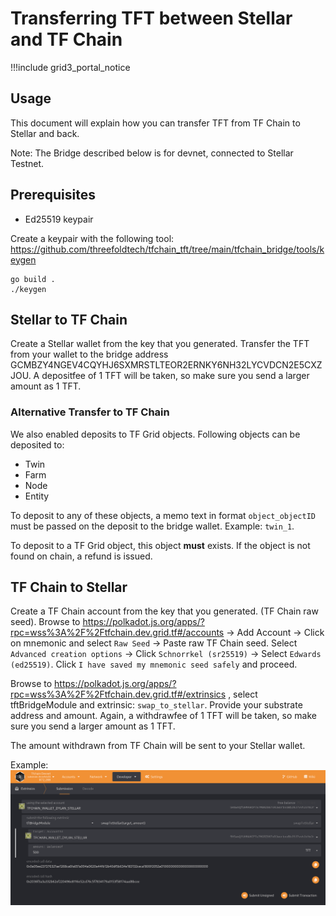 # Transferring TFT between Stellar and TF Chain

!!!include grid3_portal_notice

## Usage

This document will explain how you can transfer TFT from TF Chain to Stellar and back.

Note: The Bridge described below is for devnet, connected to Stellar Testnet.

## Prerequisites

- Ed25519 keypair

Create a keypair with the following tool: https://github.com/threefoldtech/tfchain_tft/tree/main/tfchain_bridge/tools/keygen

```
go build .
./keygen
```

## Stellar to TF Chain

Create a Stellar wallet from the key that you generated.
Transfer the TFT from your wallet to the bridge address GCMBZY4NGEV4CQYHJ6SXMRSTLTEOR2ERNKY6NH32LYCVDCN2E5CXZJOU. A depositfee of 1 TFT will be taken, so make sure you send a larger amount as 1 TFT.

### Alternative Transfer to TF Chain

We also enabled deposits to TF Grid objects. Following objects can be deposited to:

- Twin
- Farm
- Node
- Entity

To deposit to any of these objects, a memo text in format `object_objectID` must be passed on the deposit to the bridge wallet. Example: `twin_1`. 

To deposit to a TF Grid object, this object **must** exists. If the object is not found on chain, a refund is issued.

## TF Chain to Stellar

Create a TF Chain account from the key that you generated. (TF Chain raw seed).
Browse to https://polkadot.js.org/apps/?rpc=wss%3A%2F%2Ftfchain.dev.grid.tf#/accounts -> Add Account -> Click on mnemonic and select `Raw Seed` -> Paste raw TF Chain seed. 
Select `Advanced creation options` -> Click `Schnorrkel (sr25519)` -> Select `Edwards (ed25519)`. Click `I have saved my mnemonic seed safely` and proceed.

Browse to https://polkadot.js.org/apps/?rpc=wss%3A%2F%2Ftfchain.dev.grid.tf#/extrinsics , select tftBridgeModule and extrinsic: `swap_to_stellar`. Provide your substrate address and amount.
Again, a withdrawfee of 1 TFT will be taken, so make sure you send a larger amount as 1 TFT.

The amount withdrawn from TF Chain will be sent to your Stellar wallet.

Example: ![swap_to_stellar](img/swap_to_stellar.png)